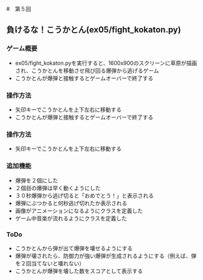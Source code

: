 #　第５回
## 負けるな！こうかとん(ex05/fight_kokaton.py)
### ゲーム概要
- ex05/fight_kokaton.pyを実行すると、1600x900のスクリーンに草原が描画され、こうかとんを移動させ飛び回る爆弾から逃げるゲーム
- こうかとんが爆弾と接触するとゲームオーバーで終了する
### 操作方法
- 矢印キーでこうかとんを上下左右に移動する
- こうかとんが爆弾と接触するとゲームオーバーで終了する
### 操作方法
- 矢印キーでこうかとんを上下左右に移動する
### 追加機能
- 爆弾を２個にした
- ２個目の爆弾は早く動くようにした
- ３０秒爆弾から逃げ切ると「おめでとう！」と表示される
- 爆弾にぶつかると何秒逃げ切れたか表示される
- 画像がアニメーションになるようにクラスを定義した
- ゲーム中音楽が流れるようにクラスを定義した
### ToDo
- こうかとんから弾が出て爆弾を壊せるようにする
- 爆弾が壊されたら、防御力が強い爆弾が生成されるようにする（例えば、弾を２回当てないと壊れない）
- こうかとんが爆弾を壊した数をスコアとして表示する 